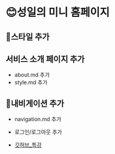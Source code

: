 # 😊성일의 미니 홈페이지

## 🎈스타일 추가

## 서비스 소개 페이지 추가
- about.md 추가
- style.md 추가

## 🎪내비게이션 추가
- navigation.md 추가
- 로그인/로그아웃 추가

- [깃허브_특강](https://bit.ly/git-0305)